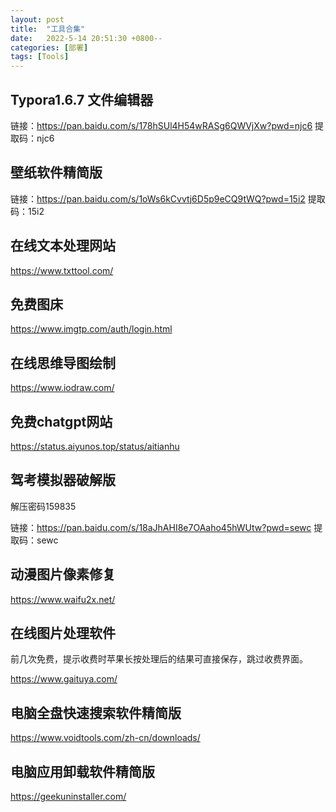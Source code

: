 ```yaml
---
layout: post
title:  "工具合集"
date:   2022-5-14 20:51:30 +0800--
categories: [部署]
tags: [Tools]  
---
```



## Typora1.6.7 文件编辑器
链接：https://pan.baidu.com/s/178hSUl4H54wRASg6QWVjXw?pwd=njc6 
提取码：njc6

## 壁纸软件精简版

链接：https://pan.baidu.com/s/1oWs6kCvvtj6D5p9eCQ9tWQ?pwd=15i2 
提取码：15i2

## 在线文本处理网站

https://www.txttool.com/

## 免费图床

https://www.imgtp.com/auth/login.html

## 在线思维导图绘制

https://www.iodraw.com/

## 免费chatgpt网站

https://status.aiyunos.top/status/aitianhu

## 驾考模拟器破解版

解压密码159835

链接：https://pan.baidu.com/s/18aJhAHI8e7OAaho45hWUtw?pwd=sewc 
提取码：sewc

## 动漫图片像素修复

https://www.waifu2x.net/

## 在线图片处理软件 

前几次免费，提示收费时苹果长按处理后的结果可直接保存，跳过收费界面。

https://www.gaituya.com/

## 电脑全盘快速搜索软件精简版

https://www.voidtools.com/zh-cn/downloads/

## 电脑应用卸载软件精简版

https://geekuninstaller.com/
